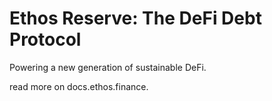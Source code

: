 # Ethos Reserve: The DeFi Debt Protocol

Powering a new generation of sustainable DeFi.

read more on docs.ethos.finance.

